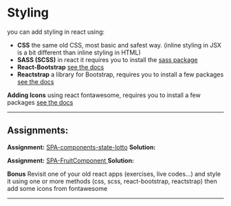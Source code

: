 # Styling

you can add styling in react using:

- **CSS** the same old CSS, most basic and safest way. (inline styling in JSX is a bit different than inline styling in HTML)
- **SASS (SCSS)** in react it requires you to install the [sass package](https://create-react-app.dev/docs/adding-a-sass-stylesheet/)
- **React-Bootstrap** [see the docs](https://react-bootstrap.github.io/getting-started/introduction)
- **Reactstrap** a library for Bootstrap, requires you to install a few packages [see the docs](https://reactstrap.github.io/?path=/story/home-installation--page)


**Adding Icons** using react fontawesome, requires you to install a few packages [see the docs](https://fontawesome.com/v5/docs/web/use-with/react#get-started) 

---

## Assignments:

**Assignment:** [SPA-components-state-lotto](https://classroom.github.com/a/9mmHq-hT)
**Solution:** []()

**Assignment:** [
SPA-FruitComponent
](https://classroom.github.com/a/w7bx7mX1)
**Solution:** []()

**Bonus** Revisit one of your old react apps (exercises, live codes...) and style it using one or more methods (css, scss, react-bootstrap, reactstrap) then add some icons from fontawesome

---
